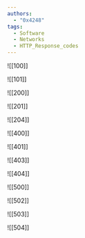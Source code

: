```yaml
---
authors: 
  - "0x4248"
tags:
  - Software
  - Networks
  - HTTP_Response_codes
---
```

![[100]]

![[101]]

![[200]]

![[201]]

![[204]]

![[400]]

![[401]]

![[403]]

![[404]]

![[500]]

![[502]]

![[503]]

![[504]]